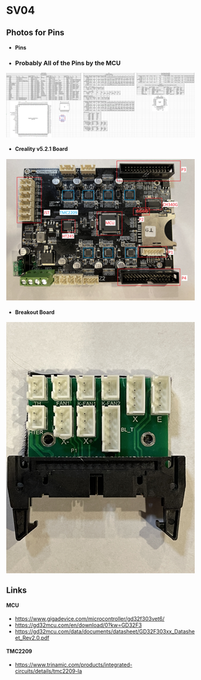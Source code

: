 # SV04

## Photos for Pins
- #### Pins 
 - ### Probably All of the Pins by the MCU
![](Photos/Pins.png)
- #### Creality v5.2.1 Board
![](Photos/Creality_v5.2.1_with_Notes.jpeg)
- #### Breakout Board
![](Photos/Breakout_Board.jpeg)

## Links
#### MCU
- https://www.gigadevice.com/microcontroller/gd32f303vet6/
- https://gd32mcu.com/en/download/0?kw=GD32F3
- https://gd32mcu.com/data/documents/datasheet/GD32F303xx_Datasheet_Rev2.0.pdf
#### TMC2209
- https://www.trinamic.com/products/integrated-circuits/details/tmc2209-la
